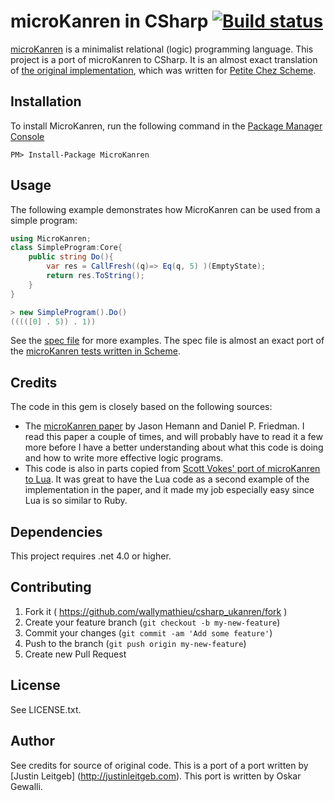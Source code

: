 # microKanren in CSharp [![Build status](https://ci.appveyor.com/api/projects/status/882f2ayngccd7dd2)](https://ci.appveyor.com/project/wallymathieu/csharp-ukanren)

[microKanren](http://webyrd.net/scheme-2013/papers/HemannMuKanren2013.pdf) is a
minimalist relational (logic) programming language. This project is a port of
microKanren to CSharp. It is an almost exact translation of
[the original implementation](https://github.com/jasonhemann/microKanren),
which was written for [Petite Chez Scheme](http://www.scheme.com/petitechezscheme.html).

## Installation

To install MicroKanren, run the following command in the [Package Manager Console](http://docs.nuget.org/docs/start-here/using-the-package-manager-console)

    PM> Install-Package MicroKanren

## Usage

The following example demonstrates how MicroKanren can be used from a simple program:

```csharp
using MicroKanren;
class SimpleProgram:Core{
    public string Do(){
        var res = CallFresh((q)=> Eq(q, 5) )(EmptyState);
        return res.ToString();
    }
}

> new SimpleProgram().Do()
(((([0] . 5)) . 1))
```

See the
[spec file](https://github.com/wallymathieu/csharp_ukanren/blob/master/UKanren/Tests/Describe_Core.cs)
for more examples. The spec file is almost an exact port of the [microKanren tests
written in Scheme](https://github.com/jasonhemann/microKanren/blob/master/microKanren-test.scm).

## Credits

The code in this gem is closely based on the following sources:

* The [microKanren paper](http://webyrd.net/scheme-2013/papers/HemannMuKanren2013.pdf)
  by Jason Hemann and Daniel P. Friedman. I read this paper a couple of times, and
  will probably have to read it a few more before I have a better understanding
  about what this code is doing and how to write more effective logic programs.
* This code is also in parts copied from
  [Scott Vokes' port of microKanren to Lua](https://github.com/silentbicycle/lua-ukanren).
  It was great to have the Lua code as a second example of the implementation in
  the paper, and it made my job especially easy since Lua is so similar to Ruby.

## Dependencies

This project requires .net 4.0 or higher.

## Contributing

1. Fork it ( https://github.com/wallymathieu/csharp_ukanren/fork )
2. Create your feature branch (`git checkout -b my-new-feature`)
3. Commit your changes (`git commit -am 'Add some feature'`)
4. Push to the branch (`git push origin my-new-feature`)
5. Create new Pull Request

## License

See LICENSE.txt.

## Author

See credits for source of original code. This is a port of a port written by [Justin Leitgeb]
(http://justinleitgeb.com). This port is written by Oskar Gewalli.

